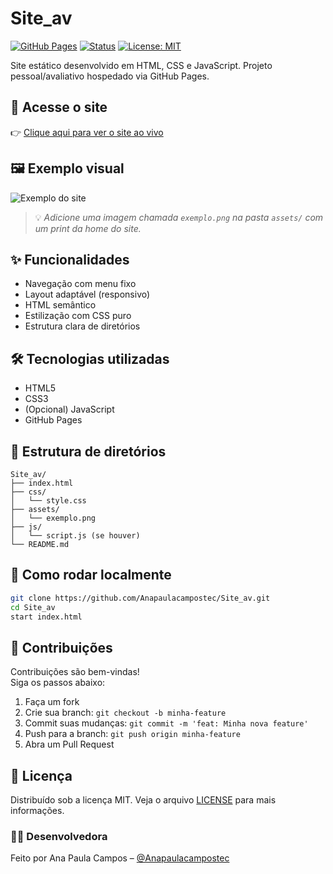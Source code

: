 
# Site_av

[![GitHub Pages](https://img.shields.io/badge/GitHub-Pages-blue?logo=github)](https://anapaulacampostec.github.io/Site_av/)
[![Status](https://img.shields.io/badge/Status-Online-brightgreen)](https://anapaulacampostec.github.io/Site_av/)
[![License: MIT](https://img.shields.io/badge/license-MIT-blue.svg)](LICENSE)

Site estático desenvolvido em HTML, CSS e JavaScript. Projeto pessoal/avaliativo hospedado via GitHub Pages.

## 🔗 Acesse o site

👉 [Clique aqui para ver o site ao vivo](https://anapaulacampostec.github.io/Site_av/)

## 🖼️ Exemplo visual

![Exemplo do site](https://anapaulacampostec.github.io/Site_av/assets/site_av.png)

> 💡 *Adicione uma imagem chamada `exemplo.png` na pasta `assets/` com um print da home do site.*

## ✨ Funcionalidades

- Navegação com menu fixo
- Layout adaptável (responsivo)
- HTML semântico
- Estilização com CSS puro
- Estrutura clara de diretórios

## 🛠️ Tecnologias utilizadas

- HTML5
- CSS3
- (Opcional) JavaScript
- GitHub Pages

## 📁 Estrutura de diretórios

```
Site_av/
├── index.html
├── css/
│   └── style.css
├── assets/
│   └── exemplo.png
├── js/
│   └── script.js (se houver)
└── README.md
```

## 🚀 Como rodar localmente

```bash
git clone https://github.com/Anapaulacampostec/Site_av.git
cd Site_av
start index.html
```

## 🤝 Contribuições

Contribuições são bem-vindas!  
Siga os passos abaixo:

1. Faça um fork
2. Crie sua branch: `git checkout -b minha-feature`
3. Commit suas mudanças: `git commit -m 'feat: Minha nova feature'`
4. Push para a branch: `git push origin minha-feature`
5. Abra um Pull Request

## 📄 Licença

Distribuído sob a licença MIT. Veja o arquivo [LICENSE](LICENSE) para mais informações.

### 👩‍💻 Desenvolvedora

Feito por Ana Paula Campos – [@Anapaulacampostec](https://github.com/Anapaulacampostec)
